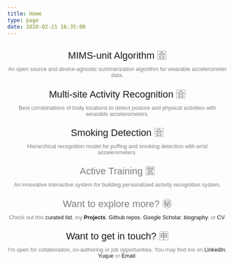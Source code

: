 ```yaml
---
title: Home
type: page
date: 2020-02-21 16:35:00
---
```

* [MIMS-unit Algorithm](/projects/MIMSunit) 🈴

  An open source and device-agnostic summarization algorithm for wearable accelerometer data.
* [Multi-site Activity Recognition](/projects/MUSS) 🈴

  Best comibinations of body locations to detect posture and physical activities with wearable accelerometers.
* [Smoking Detection](/projects/tang_pervhealth_14) 🈴

  Hierarchical recognition model for puffing and smoking detection with wrist accelerometers.
* Active Training 🈺

  An innovative interactive system for building personalized activity recognition system.
* Want to explore more? ㊙️

  Check out this [curated list](https://qutang.dev/blog/eo9zcq), my [**Projects**](/projects), [Github repos](https://github.com/qutang?tab=repositories), [Google Scholar](https://scholar.google.com/citations?user=siPONw4AAAAJ&hl=en), [biography](/about#bio), or [CV](/media/uploads/CV.pdf).
* [Want to get in touch?](/about#contact) 🈸

  I'm open for collaboration, co-authoring or job opportunities. You may find me on [LinkedIn](https://www.linkedin.com/in/qutang/), [Yuque](https://www.yuque.com/qutang) or [Email](https://mailhide.io/e/SthF9).

<style>
  @media screen and (min-width: 1024px) {
    ul {
      max-width: 80em;
      margin: 0 auto;
    }
    li {
      width: 18em;
      padding: 0.5em 1em;
      margin-top: 0;
    }
  }

  @media only screen and (max-width: 600px) {
    ul {
      width: 100%;
      margin: 0 auto;
    }
    li {
      padding: 0;
      margin-top: 0;
    }
  }
  ul{
    display: flex;
    list-style-type: none;
    justify-content: space-around;
    align-content: center;
    margin: 0 auto;
    padding-left: 0;
    flex-wrap: wrap;
  }

  li p {
    font-size: 0.9em;
    text-align: center;
    -webkit-hyphens: auto;
    -ms-hyphens: auto;
    hyphens: auto;
    margin: 0.5em 0;
    color: gray;
  }

  li>:first-child, li>:first-child a {
    font-size: 22px;
    font-family: Arial;
    text-align: center;
  }

  li a {
    font-family: Arial;
    text-decoration: none;
  }

  li a:hover{
    text-decoration: underline;
  }

  li :nth-child(n+2) {
    font-family: Arial;
  }
</style>
